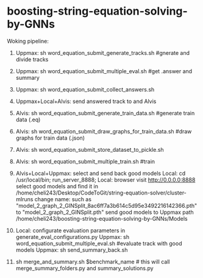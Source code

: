 # boosting-string-equation-solving-by-GNNs

Woking pipeline:

1. Uppmax: sh word_equation_submit_generate_tracks.sh #gnerate and divide tracks


2. Uppmax: sh word_equation_submit_multiple_eval.sh #get .answer and summary


3. Uppmax: sh word_equation_submit_collect_answers.sh


4. Uppmax+Local+Alvis: send answered track to and Alvis


5. Alvis: sh word_equation_submit_generate_train_data.sh #generate train data (.eq)


6. Alvis: sh word_equation_submit_draw_graphs_for_train_data.sh #draw graphs for train data (.json)


7. Alvis: sh word_equation_submit_store_dataset_to_pickle.sh


8. Alvis: sh word_equation_submit_multiple_train.sh #train


9. Alvis+Local+Uppmax: select and send back good models
    Local: cd /usr/local/bin; run_server_8888;
    Local: browser visit http://0.0.0.0:8888 select good models and find it in /home/cheli243/Desktop/CodeToGit/string-equation-solver/cluster-mlruns
    change name: such as "model_2_graph_2_GINSplit_8ac6ff7a3b614c5d95e3492216142366.pth" to "model_2_graph_2_GINSplit.pth"
    send good models to Uppmax path /home/cheli243/boosting-string-equation-solving-by-GNNs/Models


10. Local: configurate evaluation parameters in generate_eval_configurations.py
    Uppmax: sh word_equation_submit_multiple_eval.sh #evaluate track with good models
    Uppmax: sh send_summary_back.sh


11. sh merge_and_summary.sh $benchmark_name # this will call merge_summary_folders.py and summary_solutions.py

